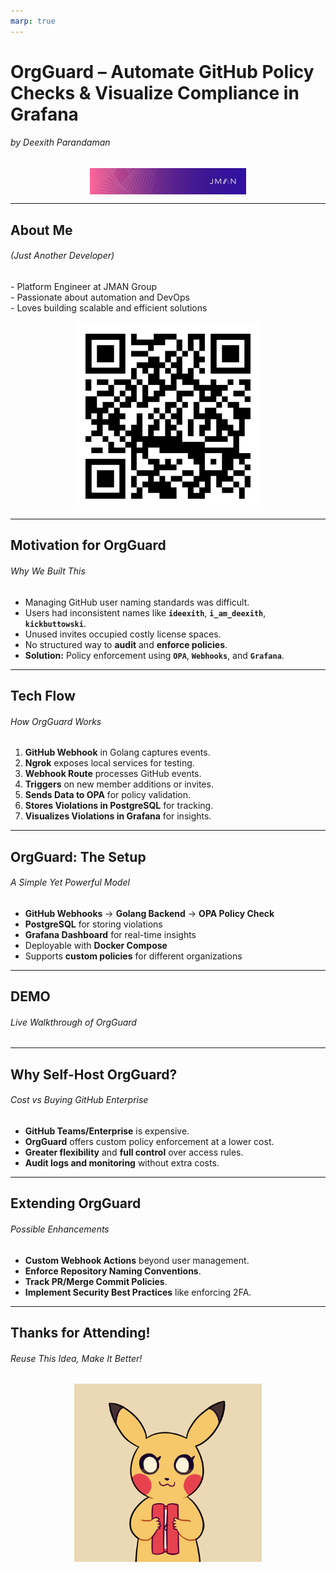 ```yaml
---
marp: true
---
```

<!-- _class: top -->

# OrgGuard – Automate GitHub Policy Checks & Visualize Compliance in Grafana
###### by Deexith Parandaman
<img src="https://raw.githubusercontent.com/deexithparand/cli-slides/main/jman_group_cover.webp" style="max-width: 250px; display: block; margin: auto;">

---

## About Me
###### (Just Another Developer)

<div style="display: flex; flex-direction: column; align-items: center; text-align: center; gap: 15px;">
  <div style="text-align: left; width: 100%;">
    - Platform Engineer at JMAN Group  <br>
    - Passionate about automation and DevOps  <br>
    - Loves building scalable and efficient solutions  
  </div>
  <img src="https://raw.githubusercontent.com/deexithparand/cli-slides/main/qr-code.png" style="max-width: 300px; display: block; margin: auto;">
</div>

---

## Motivation for OrgGuard
###### Why We Built This

- Managing GitHub user naming standards was difficult.
- Users had inconsistent names like **`ideexith`**, **`i_am_deexith`**, **`kickbuttowski`**.
- Unused invites occupied costly license spaces.
- No structured way to **audit** and **enforce policies**.
- **Solution:** Policy enforcement using **`OPA`**, **`Webhooks`**, and **`Grafana`**.

---

## Tech Flow
###### How OrgGuard Works

1. **GitHub Webhook** in Golang captures events.
2. **Ngrok** exposes local services for testing.
3. **Webhook Route** processes GitHub events.
4. **Triggers** on new member additions or invites.
5. **Sends Data to OPA** for policy validation.
6. **Stores Violations in PostgreSQL** for tracking.
7. **Visualizes Violations in Grafana** for insights.

---

## OrgGuard: The Setup
###### A Simple Yet Powerful Model

- **GitHub Webhooks** → **Golang Backend** → **OPA Policy Check**  
- **PostgreSQL** for storing violations  
- **Grafana Dashboard** for real-time insights  
- Deployable with **Docker Compose**  
- Supports **custom policies** for different organizations  

---
<!-- _class: title -->

## DEMO
###### Live Walkthrough of OrgGuard

---

## Why Self-Host OrgGuard?
###### Cost vs Buying GitHub Enterprise

- **GitHub Teams/Enterprise** is expensive.  
- **OrgGuard** offers custom policy enforcement at a lower cost.  
- **Greater flexibility** and **full control** over access rules.  
- **Audit logs and monitoring** without extra costs.  

---

## Extending OrgGuard
###### Possible Enhancements

- **Custom Webhook Actions** beyond user management.  
- **Enforce Repository Naming Conventions**.  
- **Track PR/Merge Commit Policies**.  
- **Implement Security Best Practices** like enforcing 2FA.  

---

## Thanks for Attending!
###### Reuse This Idea, Make It Better!

<div style="text-align: center;">
  <img src="https://raw.githubusercontent.com/deexithparand/cli-slides/main/thanks.gif" style="max-width: 300px; display: block; margin: auto;">
</div>
